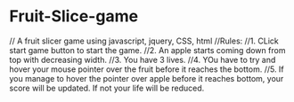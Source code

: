 # Fruit-Slice-game
// A fruit slicer game using javascript, jquery, CSS, html
//Rules:
//1. CLick start game button to start the game.
//2. An apple starts coming down from top with decreasing width.
//3. You have 3 lives.
//4. YOu have to try and hover your mouse pointer over the fruit before it reaches the bottom.
//5. If you manage to hover the pointer over apple before it reaches bottom, your score will be updated. If not your life will be reduced.
